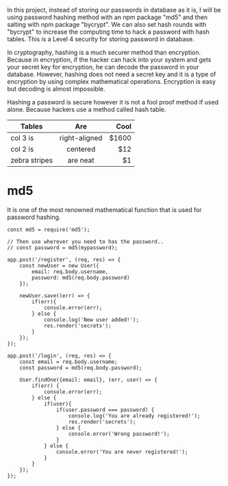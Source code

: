 In this project, instead of storing our passwords in database as it is, I will be using password hashing method
with an npm package "md5" and then salting with npm package "bycrypt". We can also set hash rounds with "bycrypt" to increase the computing time to hack a password with hash tables. This is a Level 4 security for storing password in database.

In cryptography, hashing is a much securer method than encryption. Because in encryption, if the hacker can hack into your system and gets your secret key for encryption, he can decode the password in your database. However, hashing does not need a secret key and it is a type of encryption by using complex mathematical operations. Encryption is easy but decoding is almost impossible.

Hashing a password is secure however it is not a fool proof method if used alone. Because hackers use a method called hash table.

| Tables        | Are           | Cool  |
| ------------- |:-------------:| -----:|
| col 3 is      | right-aligned | $1600 |
| col 2 is      | centered      |   $12 |
| zebra stripes | are neat      |    $1 |


md5
===

It is one of the most renowned mathematical function that is used for password hashing.

```
const md5 = require('md5');

// Then use wherever you need to has the password..
// const password = md5(mypassword);

app.post('/register', (req, res) => {
    const newUser = new User({
        email: req.body.username,
        password: md5(req.body.password)
    });

    newUser.save((err) => {
        if(err){
            console.error(err);
        } else {
            console.log('New user added!');
            res.render('secrets');
        }
    });
});

app.post('/login', (req, res) => {
    const email = req.body.username;
    const password = md5(req.body.password);

    User.findOne({email: email}, (err, user) => {
        if(err) {
            console.error(err);
        } else {
            if(user){
                if(user.password === password) {
                    console.log('You are already registered!');
                    res.render('secrets');
                } else {
                    console.error('Wrong password!');
                }
            } else {
                console.error('You are never registered!');
            }
        }
    });
});
```